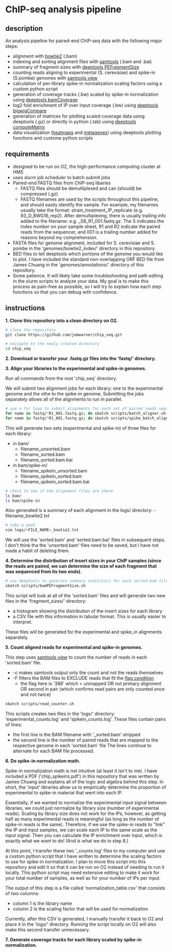 
# ChIP-seq analysis pipeline

## description

An analysis pipeline for paired-end ChIP-seq data with the following major steps:

- alignment with [bowtie2](https://bowtie-bio.sourceforge.net/bowtie2/manual.shtml) (.bam)
- indexing and sorting alignment files with [samtools](http://www.htslib.org/) (.bam and .bai)
- summary of fragment sizes with [deeptools PEFragmentSize](https://deeptools.readthedocs.io/en/develop/content/tools/bamPEFragmentSize.html)
- counting reads aligning to experimental (S. cerevisiae) and spike-in (S.pombe) genomes with [samtools view](http://www.htslib.org/doc/samtools-view.html)
- calculation of per-library spike-in normalization scaling factors using a custom python script
- generation of coverage tracks (.bw) scaled by spike-in normalization using [deeptools bamCoverage](https://deeptools.readthedocs.io/en/develop/content/tools/bamCoverage.html)
- log2 fold enrichment of IP over input coverage (.bw) using [deeptools bigwigCompare](https://deeptools.readthedocs.io/en/develop/content/tools/bigwigCompare.html)
- generation of matrices for plotting scaled coverage data using deeptools (.gz) or directly in python (.tab) using [deeptools computeMatrix](https://deeptools.readthedocs.io/en/develop/content/tools/computeMatrix.html#reference-point)
- data visualization ([heatmaps](https://deeptools.readthedocs.io/en/develop/content/tools/plotHeatmap.html) and [metagenes](https://deeptools.readthedocs.io/en/develop/content/tools/plotProfile.html)) using deeptools plotting functions and custome python scripts

## requirements

- designed to be run on O2, the high-performance computing cluster at HMS
- uses slurm job scheduler to batch submit jobs
- Paired-end FASTQ files from ChIP-seq libaries
	- FASTQ files should be demultiplexed and can (should) be compressed (.gz)
	- FASTQ filenames are used by the scripts throughout this pipeline, and should easily identify the sample. For example, my filenames usually take the format: strain_treatment_IP_replicate (e.g. 93_D_8WG16_rep2). After demultiplexing, there is usually trailing info added to the filename: e.g. _S8_R1_001.fastq.gz. The S indicates the index number on your sample sheet, R1 and R2 indicate the paired reads from the sequencer, and 001 is a trailing number added for reasons beyond my comprehension.
- FASTA files for genome alignment, included for S. cerevisiae and S. pombe in the 'genomes/bowtie2_index/' directory in this repository.
- BED files to tell deeptools which portions of the genome you would like to plot. I have included the standard non-overlapping ORF BED file from James Chuang in the 'genomes/annotations/' directory of this repository.
- Some patience. It will likely take some troubleshooting and path editing in the slurm scripts to analyze your data. My goal is to make this process as pain-free as possible, so I will try to explain how each step functions so that you can debug with confidence.

## instructions

**1. Clone this repository into a clean directory on O2.**

```bash
# clone the repository
git clone https://github.com/jamwarner/chip_seq.git

# navigate to the newly created directory
cd chip_seq
```


**2. Download or transfer your .fastq.gz files into the 'fastq/' directory.**

**3. Align your libraries to the experimental and spike-in genomes.**

Run all commands from the root 'chip_seq' directory.

We will submit two alignment jobs for each library: one to the experimental genome and the othe to the spike-in genome. Submitting the jobs separately allows all of the alignments to run in parallel.

```bash
# use a for loop to submit alignments for each set of paired reads separately
for name in fastq/*R1_001.fastq.gz; do sbatch scripts/batch_aligner.sh $name; done
for name in fastq/*R1_001.fastq.gz; do sbatch scripts/spike_batch_aligner.sh $name; done
```

This will generate two sets (experimental and spike-in) of three files for each library:
- in bam/
	- filename_unsorted.bam
	- filename_sorted.bam
	- filename_sorted.bam.bai
- in bam/spike-in/
	- filename_spikein_unsorted.bam
	- filename_spikein_sorted.bam
	- filename_spikein_sorted.bam.bai

```bash
# check to see if the alignment files are there
ls bam/
ls bam/spike-in
```

Also generated is a summary of each alignment in the logs/ directory:
	- filename_bowtie2.txt

```bash
# take a peek
vim logs/<FILE_NAME>_bowtie2.txt
```

We will use the 'sorted.bam' and 'sorted.bam.bai' files in subsequent steps. I don't think tha the 'unsorted.bam' files need to be saved, but I have not made a habit of deleting them.

**4. Determine the distribution of insert sizes in your ChIP samples (since the reads are paired, we can determine the size of each fragment that was sequenced from its two ends).**

```bash
# use deeptools to generate summary statistics for each sorted.bam file
sbatch scripts/bamPEFragmentSize.sh
```

This script will look at all of the 'sorted.bam' files and will generate two new files in the 'fragment_sizes/' directory:
- a histogram showing the distribution of the insert sizes for each library
- a CSV file with this information in tabular format. This is usually easier to interpret.

These files will be generated for the experimental and spike_in alignments separately.

**5. Count aligned reads for experimental and spike-in genomes.**

This step uses [samtools view](http://www.htslib.org/doc/samtools-view.html) to count the number of reads in each 'sorted.bam' file. 
- -c makes samtools output only the count and not the reads themselves
- -F filters the BAM files to EXCLUDE reads that fit the [flag condition](https://broadinstitute.github.io/picard/explain-flags.html)
	- the flag here is '388' which = unmapped OR not primary alignment OR second in pair (which confirms read pairs are only counted once and not twice)

```bash
sbatch scripts/read_counter.sh
```

This scripts creates two files in the 'logs/' directory: 'experimental_counts.log' and 'spikein_counts.log'. These files contain pairs of lines:
- the first line is the BAM filename with '_sorted.bam' stripped
- the second line is the number of paired reads that are mapped to the respective genome in each 'sorted.bam' file
The lines continue to alternate for each BAM file processed.

**6. Do spike-in normalization math.**

Spike-in normalization math is not intuitive (at least it isn't to me). I have included a PDF ('chip_spikeins.pdf') in this repository that was written by James Chuang and explains all of the logic and algebra behind this step. In short, the 'input' libraries allow us to empirically determine the proportion of experimental to spike-in material that went into each IP. 

Essentially, if we wanted to normalize the experimental input signal between libraries, we could just normalize by library size (number of experimental reads). Scaling by library size does not work for the IPs, however, as getting half as many experimental reads is meaningful (as long as the number of spike-in reads is the same). Therefore, if we use the spike-in reads to "link" the IP and input samples, we can scale each IP to the same scale as the input signal. Then you can calculate the IP enrichment over input, which is exactly what we want to do! (And is what we do in step 8.)

At this point, I transfer these two '_counts.log' files to my computer and use a custom python script that I have written to determine the scaling factors to use for spike-in normalization. I plan to move this script into this repository and edit it so that it can be run on O2 instead of needing to run it locally. This python script may need extensive editing to make it work for your total number of samples, as well as for your number of IPs per input.

The output of this step is a file called 'normalization_table.csv' that consists of two columns:
- column 1 is the library name
- column 2 is the scaling factor that will be used for normalization

Currently, after this CSV is generated, I manually transfer it back to O2 and place it in the 'logs/' directory. Running the script locally on O2 will also make this second transfer unnecessary.

**7. Generate coverage tracks for each library scaled by spike-in normalization.**




